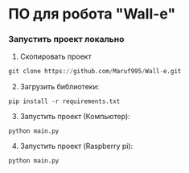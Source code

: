 # ПО для робота "Wall-e" 

### Запустить проект локально
1. Скопировать проект
```python
git clone https://github.com/Maruf995/Wall-e.git
```

2. Загрузить библиотеки:
```
pip install -r requirements.txt
```

3. Запустить проект (Компьютер):
```
python main.py
```

4. Запустить проект (Raspberry pi):
```
python main.py
```